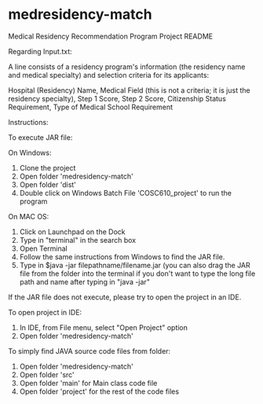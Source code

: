 # medresidency-match

Medical Residency Recommendation Program Project README



Regarding Input.txt:


A line consists of a residency program's information (the residency name and medical specialty) and selection criteria for its applicants:

Hospital (Residency) Name, Medical Field (this is not a criteria; it is just the residency specialty), Step 1 Score, Step 2 Score, Citizenship Status Requirement, Type of Medical School Requirement 






Instructions:




To execute JAR file:

On Windows:

1. Clone the project
2. Open folder 'medresidency-match'
4. Open folder 'dist'
5. Double click on Windows Batch File 'COSC610_project' to run the program 



On MAC OS:

1. Click on Launchpad on the Dock
2. Type in "terminal" in the search box
3. Open Terminal
4. Follow the same instructions from Windows to find the JAR file.
5. Type in $java -jar filepathname/filename.jar (you can also drag the JAR file from the folder into the terminal if you don't want to type the long file path and name after typing in "java -jar"



If the JAR file does not execute, please try to open the project in an IDE.



To open project in IDE:

1. In IDE, from File menu, select "Open Project" option
2. Open folder 'medresidency-match'



To simply find JAVA source code files from folder:

1. Open folder 'medresidency-match'
4. Open folder 'src'
5. Open folder 'main' for Main class code file
6. Open folder 'project' for the rest of the code files

